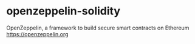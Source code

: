# openzeppelin-solidity
OpenZeppelin, a framework to build secure smart contracts on Ethereum https://openzeppelin.org
